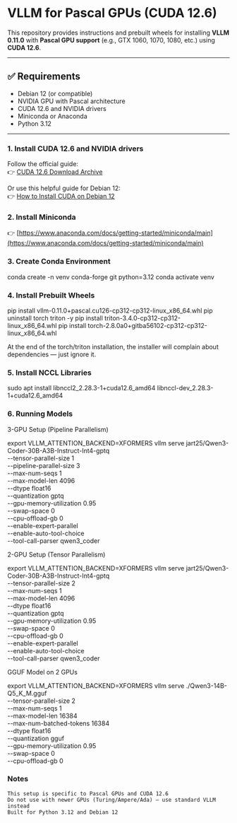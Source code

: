 # VLLM for Pascal GPUs (CUDA 12.6)

This repository provides instructions and prebuilt wheels for installing **VLLM 0.11.0** with **Pascal GPU support** (e.g., GTX 1060, 1070, 1080, etc.) using **CUDA 12.6**.

---

## ✅ Requirements

- Debian 12 (or compatible)
- NVIDIA GPU with Pascal architecture
- CUDA 12.6 and NVIDIA drivers
- Miniconda or Anaconda
- Python 3.12

---

### 1. Install CUDA 12.6 and NVIDIA drivers

Follow the official guide:  
👉 [CUDA 12.6 Download Archive](https://developer.nvidia.com/cuda-12-6-0-download-archive?target_os=Linux&target_arch=x86_64&Distribution=Debian&target_version=12&target_type=deb_network)

Or use this helpful guide for Debian 12:  
👉 [How to Install CUDA on Debian 12](https://greenwebpage.com/community/how-to-install-cuda-on-debian-12/)

### 2. Install Miniconda

👉 [https://www.anaconda.com/docs/getting-started/miniconda/main](https://www.anaconda.com/docs/getting-started/miniconda/main)

### 3. Create Conda Environment

conda create -n venv conda-forge git python=3.12
conda activate venv

### 4. Install Prebuilt Wheels

pip install vllm-0.11.0+pascal.cu126-cp312-cp312-linux_x86_64.whl
pip uninstall torch triton -y
pip install triton-3.4.0-cp312-cp312-linux_x86_64.whl
pip install torch-2.8.0a0+gitba56102-cp312-cp312-linux_x86_64.whl

At the end of the torch/triton installation, the installer will complain about dependencies — just ignore it.

### 5. Install NCCL Libraries

sudo apt install libnccl2_2.28.3-1+cuda12.6_amd64 libnccl-dev_2.28.3-1+cuda12.6_amd64

### 6. Running Models
3-GPU Setup (Pipeline Parallelism)

export VLLM_ATTENTION_BACKEND=XFORMERS
vllm serve jart25/Qwen3-Coder-30B-A3B-Instruct-Int4-gptq \
  --tensor-parallel-size 1 \
  --pipeline-parallel-size 3 \
  --max-num-seqs 1 \
  --max-model-len 4096 \
  --dtype float16 \
  --quantization gptq \
  --gpu-memory-utilization 0.95 \
  --swap-space 0 \
  --cpu-offload-gb 0 \
  --enable-expert-parallel \
  --enable-auto-tool-choice \
  --tool-call-parser qwen3_coder

2-GPU Setup (Tensor Parallelism)

export VLLM_ATTENTION_BACKEND=XFORMERS
vllm serve jart25/Qwen3-Coder-30B-A3B-Instruct-Int4-gptq \
  --tensor-parallel-size 2 \
  --max-num-seqs 1 \
  --max-model-len 4096 \
  --dtype float16 \
  --quantization gptq \
  --gpu-memory-utilization 0.95 \
  --swap-space 0 \
  --cpu-offload-gb 0 \
  --enable-expert-parallel \
  --enable-auto-tool-choice \
  --tool-call-parser qwen3_coder

GGUF Model on 2 GPUs

export VLLM_ATTENTION_BACKEND=XFORMERS
vllm serve ./Qwen3-14B-Q5_K_M.gguf \
  --tensor-parallel-size 2 \
  --max-num-seqs 1 \
  --max-model-len 16384 \
  --max-num-batched-tokens 16384 \
  --dtype float16 \
  --quantization gguf \
  --gpu-memory-utilization 0.95 \
  --swap-space 0 \
  --cpu-offload-gb 0


### Notes
    This setup is specific to Pascal GPUs and CUDA 12.6
    Do not use with newer GPUs (Turing/Ampere/Ada) — use standard VLLM instead
    Built for Python 3.12 and Debian 12